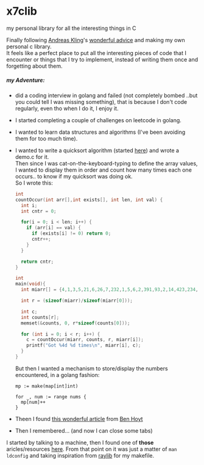 # x7clib
my personal library for all the interesting things in C

Finally following [Andreas Kling](https://awesomekling.github.io/)'s [wonderful advice](https://www.youtube.com/watch?v=XpzPT_9qzPI&t=342s)
and making my own personal c library.  
It feels like a perfect place to put all the interesting pieces of code that I encounter or things that I try to
implement, instead of writing them once and forgetting about them.

##### my Adventure:
+ did a coding interview in golang and failed (not completely bombed ..but you could tell I was missing something),
  that is because I don't code regularly, even tho when I do it, I enjoy it.
+ I started completing a couple of challenges on leetcode in golang.
+ I wanted to learn data structures and algorithms (I've been avoiding them for too much time).
+ I wanted to write a quicksort algorithm (started [here](https://cboard.cprogramming.com/c-programming/177660-quick-sort.html))
  and wrote a demo.c for it.   
  Then since I was cat-on-the-keyboard-typing to define the array values, I wanted to
  display them in order and count how many times each one occurs.. to know if my quicksort was doing ok.  
  So I wrote this:
  ```C
  int
  countOccur(int arr[],int exists[], int len, int val) {
    int i;
    int cntr = 0;

    for(i = 0; i < len; i++) {
      if (arr[i] == val) {
        if (exists[i] != 0) return 0;
        cntr++;
      }
    }

    return cntr; 
  }

  int
  main(void){
    int miarr[] = {4,1,3,5,21,6,26,7,232,1,5,6,2,391,93,2,14,423,234,6,6,3,32,1,34,4,56,2,7,8,4,3,12,1,4,63};

    int r = (sizeof(miarr)/sizeof(miarr[0]));

    int c;
    int counts[r];
    memset(&counts, 0, r*sizeof(counts[0]));

    for (int i = 0; i < r; i++) {
      c = countOccur(miarr, counts, r, miarr[i]);
      printf("Got %4d %d times\n", miarr[i], c);
    }
  }
  ```

  But then I wanted a mechanism to store/display the numbers encountered,
  in a golang fashion:
  ```golang
  mp := make(map[int]int)

  for _, num := range nums {
    mp[num]++
  }
  ```
+ Theen I found [this wonderful article](https://benhoyt.com/writings/hash-table-in-c/) from [Ben Hoyt](https://benhoyt.com/)
+ Then I remembered... (and now I can close some tabs)


I started by talking to a machine, then I found one of **those** aricles/resources
[here](http://www.crasseux.com/books/ctutorial/Building-a-library.html#Building%20a%20library). From that point on
it was just a matter of `man ldconfig` and taking inspiration from [raylib](https://github.com/raysan5/raylib) for my makefile.
